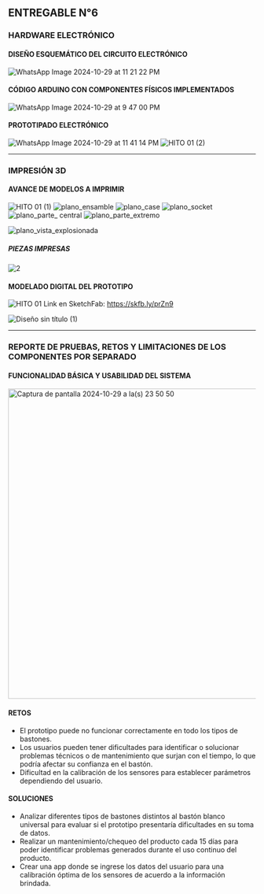 ## ENTREGABLE N°6 

### HARDWARE ELECTRÓNICO
#### DISEÑO ESQUEMÁTICO DEL CIRCUITO ELECTRÓNICO
![WhatsApp Image 2024-10-29 at 11 21 22 PM](https://github.com/user-attachments/assets/90575d47-207c-4791-8939-62c01bdb1dd2)

#### CÓDIGO ARDUINO CON COMPONENTES FÍSICOS IMPLEMENTADOS
![WhatsApp Image 2024-10-29 at 9 47 00 PM](https://github.com/user-attachments/assets/e584010c-e2fb-42c9-9fdd-cc2e5eb39bb3)


#### PROTOTIPADO ELECTRÓNICO 
![WhatsApp Image 2024-10-29 at 11 41 14 PM](https://github.com/user-attachments/assets/981b6e41-5d8a-408e-bcfa-853f89b6134e)
![HITO 01 (2)](https://github.com/user-attachments/assets/22b401db-bfa3-45d5-8019-3653f5abff01)



___________________________________________________________________________________________
### IMPRESIÓN 3D
#### AVANCE DE MODELOS A IMPRIMIR
![HITO 01 (1)](https://github.com/user-attachments/assets/6bb29ab3-18e8-45ef-988d-7bc57584183e)
![plano_ensamble](https://github.com/user-attachments/assets/970076d0-8149-42e7-b9ed-a6695011a185)
![plano_case](https://github.com/user-attachments/assets/e5881c5c-721f-42e8-a559-37109280064f)
![plano_socket](https://github.com/user-attachments/assets/f81a4e3a-5dd3-4a36-ab5d-6dfdd0dee209)
![plano_parte_ central](https://github.com/user-attachments/assets/0d645fad-84e1-42dd-a426-381e38fe72c2)
![plano_parte_extremo](https://github.com/user-attachments/assets/c1e1eb94-ea46-4bb3-903d-545de52985cf)

![plano_vista_explosionada](https://github.com/user-attachments/assets/22f48d54-7983-4dfe-b9ab-bce917cc8488)

##### PIEZAS IMPRESAS
![2](https://github.com/user-attachments/assets/b36ce4f3-1ae4-4f38-b7bc-479bc0850b9e)

#### MODELADO DIGITAL DEL PROTOTIPO
![HITO 01](https://github.com/user-attachments/assets/72ab50c9-6372-435f-9339-e7a1d844221b)
Link en SketchFab: https://skfb.ly/prZn9

![Diseño sin título (1)](https://github.com/user-attachments/assets/8a63f5da-cb0f-44d2-87c6-2b39a007f543)


___________________________________________________________________________________________
### REPORTE DE PRUEBAS, RETOS Y LIMITACIONES DE LOS COMPONENTES POR SEPARADO
#### FUNCIONALIDAD BÁSICA Y USABILIDAD DEL SISTEMA
<img width="630" alt="Captura de pantalla 2024-10-29 a la(s) 23 50 50" src="https://github.com/user-attachments/assets/3e791615-fb85-449e-997f-e4bdb62191f1">


#### RETOS 
- El prototipo puede no funcionar correctamente en todo los tipos de bastones.
- Los usuarios pueden tener dificultades para identificar o solucionar problemas técnicos o de mantenimiento que surjan con el tiempo, lo que podría afectar su confianza en el bastón.
- Dificultad en la calibración de los sensores para establecer parámetros dependiendo del usuario.

#### SOLUCIONES
- Analizar diferentes tipos de bastones distintos al bastón blanco universal para evaluar si el prototipo presentaría dificultades en su toma de datos.
- Realizar un mantenimiento/chequeo del producto cada 15 días para poder identificar problemas generados durante el uso continuo del producto.
- Crear una app donde se ingrese los datos del usuario para una calibración óptima de los sensores de acuerdo a la información brindada. 

